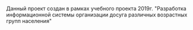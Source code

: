 Данный проект создан в рамках учебного проекта 2019г. 
"Разработка информационной системы организации досуга различных возрастных групп населения"
